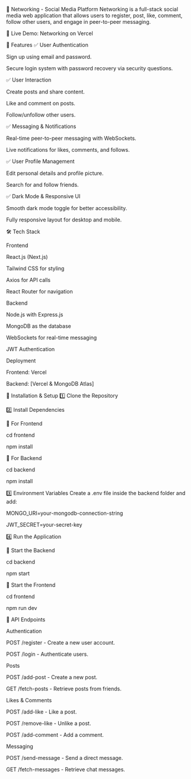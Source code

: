 📌 Networking - Social Media Platform Networking is a full-stack social media web application that allows users to register, post, like, comment, follow other users, and engage in peer-to-peer messaging.

🚀 Live Demo: Networking on Vercel

📢 Features ✅ User Authentication

Sign up using email and password.

Secure login system with password recovery via security questions.

✅ User Interaction

Create posts and share content.

Like and comment on posts.

Follow/unfollow other users.

✅ Messaging & Notifications

Real-time peer-to-peer messaging with WebSockets.

Live notifications for likes, comments, and follows.

✅ User Profile Management

Edit personal details and profile picture.

Search for and follow friends.

✅ Dark Mode & Responsive UI

Smooth dark mode toggle for better accessibility.

Fully responsive layout for desktop and mobile.

🛠 Tech Stack

Frontend

React.js (Next.js)

Tailwind CSS for styling

Axios for API calls

React Router for navigation

Backend

Node.js with Express.js

MongoDB as the database

WebSockets for real-time messaging

JWT Authentication

Deployment

Frontend: Vercel

Backend: [Vercel & MongoDB Atlas]

🚀 Installation & Setup 1️⃣ Clone the Repository

2️⃣ Install Dependencies

📌 For Frontend

cd frontend

npm install

📌 For Backend

cd backend

npm install

3️⃣ Environment Variables Create a .env file inside the backend folder and add:

MONGO_URI=your-mongodb-connection-string

JWT_SECRET=your-secret-key

4️⃣ Run the Application

📌 Start the Backend

cd backend

npm start

📌 Start the Frontend

cd frontend

npm run dev

🎯 API Endpoints

Authentication

POST /register - Create a new user account.

POST /login - Authenticate users.

Posts

POST /add-post - Create a new post.

GET /fetch-posts - Retrieve posts from friends.

Likes & Comments

POST /add-like - Like a post.

POST /remove-like - Unlike a post.

POST /add-comment - Add a comment.

Messaging

POST /send-message - Send a direct message.

GET /fetch-messages - Retrieve chat messages.
